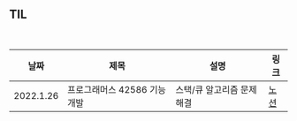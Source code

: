 ## TIL

<br/>

| 날짜 | 제목  | 설명              | 링크     |
| ---- | ----- | ----------------- | -------- |
| 2022.1.26 | 프로그래머스 42586 기능개발 | 스택/큐 알고리즘 문제 해결 | [노션](https://plaid-breakfast-07b.notion.site/42586-59c3a1cfc47c4329bf8dbf5dece0aa43) |
